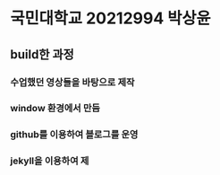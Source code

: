 # 국민대학교 20212994 박상윤
## build한 과정

### 수업했던 영상들을 바탕으로 제작
### window 환경에서 만듬
### github를 이용하여 블로그를 운영
### jekyll을 이용하여 제
